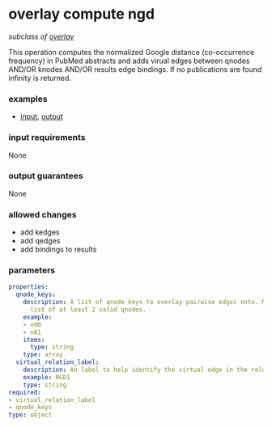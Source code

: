 # overlay compute ngd

_subclass of [overlay](./overlay.md)_

This operation computes the normalized Google distance (co-occurrence frequency) in PubMed abstracts and adds virual edges between qnodes AND/OR knodes AND/OR results edge bindings. If no publications are found infinity is returned.

### examples

- [input](../examples/overlay/messages/07_input_ngd.json), [output](../examples/overlay/messages/08_output_ngd.json)

### input requirements

None

### output guarantees

None

### allowed changes

- add kedges
- add qedges
- add bindings to results

### parameters

```yaml
properties:
  qnode_keys:
    description: A list of qnode keys to overlay pairwise edges onto. Must be be a
      list of at least 2 valid qnodes.
    example:
    - n00
    - n01
    items:
      type: string
    type: array
  virtual_relation_label:
    description: An label to help identify the virtual edge in the relation field
    example: NGD1
    type: string
required:
- virtual_relation_label
- qnode_keys
type: object
```
